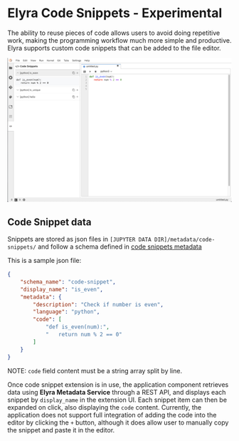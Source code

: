 <!--
{% comment %}
Copyright 2018-2020 IBM Corporation

Licensed under the Apache License, Version 2.0 (the "License");
you may not use this file except in compliance with the License.
You may obtain a copy of the License at

http://www.apache.org/licenses/LICENSE-2.0

Unless required by applicable law or agreed to in writing, software
distributed under the License is distributed on an "AS IS" BASIS,
WITHOUT WARRANTIES OR CONDITIONS OF ANY KIND, either express or implied.
See the License for the specific language governing permissions and
limitations under the License.
{% endcomment %}
-->

# Elyra Code Snippets - Experimental

The ability to reuse pieces of code allows users to avoid doing repetitive work, 
making the programming workflow much more simple and productive.
Elyra supports custom code snippets that can be added to the file editor.

![Code Snippet Sample](../source/images/code-snippet-expanded.png)

## Code Snippet data
Snippets are stored as json files in `[JUPYTER DATA DIR]/metadata/code-snippets/` 
and follow a schema defined in [code snippets metadata](https://github.com/elyra-ai/elyra/blob/master/elyra/metadata/schemas/code-snippet.json)

This is a sample json file:
```json
{
	"schema_name": "code-snippet",
	"display_name": "is_even",
	"metadata": {
		"description": "Check if number is even",
		"language": "python",
		"code": [
			"def is_even(num):",
			"   return num % 2 == 0"
		]
	}
}
```
NOTE: `code` field content must be a string array split by line.

Once code snippet extension is in use, the application component retrieves data using **Elyra Metadata Service**
through a REST API, and displays each snippet by `display_name` in the extension UI.
Each snippet item can then be expanded on click, also displaying the `code` content.
Currently, the application does not support full integration of adding the code into the editor by
clicking the `+` button, although it does allow user to manually copy the snippet and paste it
in the editor.